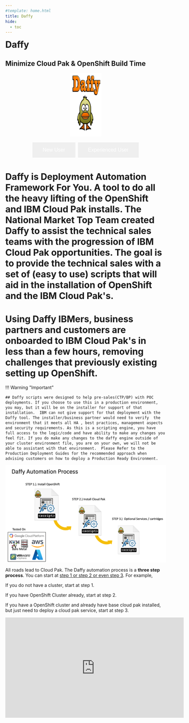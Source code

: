 ```yaml
---
#template: home.html
title: Daffy
hide:
  - toc
---
```

<style>
  [dir="ltr"] .md-sidebar--primary:not([hidden]) ~ .md-content > .md-content__inner { margin-left: 0;}


  div.md-source-file {color: black; margin-left: 1rem;}
</style>

<div class="home-hero" style="margin:0 !!important">
  <div class="home-hero-text">
    <h1 style="display: inline">Daffy</h1>
    <h2> Minimize Cloud Pak & OpenShift Build Time</h2>


  </div>
  <div class="home-hero-image"></div>

</div>
<p align = "center">
  <img src='./images/ducks.png'  align="top" width="100"
       height="200" style = "float">
</p>

<html>
<head>
<style>
.button {
  border: none;
  color: white;
  padding: 15px 32px;
  text-align: center;
  text-decoration: none;
  display: inline-block;
  font-size: 16px;
  margin: 4px 2px;
  cursor: pointer;
}

.button1 {background-color: #4CAF50;} /* Green */
.button2 {background-color: #008CBA;} /* Blue */
</style>
</head>
<body>
<div style="text-align:center">
<button onclick="location.href='/Tips-%26-Tricks/Common-Issues/'" class="button button1">New User</button>
<button onclick="location.href='/Overview/Tools-Installed/'" class="button button2">Experienced User</button>
</div>
</body>
</html>

<h1>
Daffy is <b>D</b>eployment <b>A</b>utomation <b>F</b>ramework <b>F</b>or <b>Y</b>ou. A tool to do all the heavy lifting of the OpenShift and IBM Cloud Pak installs. The National Market Top Team created Daffy to assist the technical sales teams with the progression of IBM Cloud Pak opportunities. The goal is to provide the technical sales with a set of (easy to use) scripts that will aid in the installation of OpenShift and the IBM Cloud Pak's.
</h1>
<h1>
Using Daffy IBMers, business partners and customers are onboarded to IBM Cloud Pak's in less than a few hours, removing challenges that previously existing setting up OpenShift.
</h1>

!!! Warning "Important"

    ## Daffy scripts were designed to help pre-sales(CTP/BP) with POC deployments. If you choose to use this in a production environment, you may, but it will be on the installer for support of that installation.  IBM can not give support for that deployment with the Daffy tool. The installer/business partner would need to verify  the environment that it meets all HA , best practices, management aspects and security requirements. As this is a scripting engine, you have full access to the logic/code and have ability to make any changes you feel fit. If you do make any changes to the daffy engine outside of your cluster environment file, you are on your own, we will not be able to assistant with that environment.  Please Refer to the Production Deployment Guides for the recommended approach when advising customers on how to deploy a Production Ready Environment.

<p align = "center">
    <img src='./images/process.png'  align="top" style = "float">
</p>

<p align = "left">
All roads lead to Cloud Pak. The Daffy automation process is a <b>three step process</b>. You can start at <u>step 1 or step 2 or even step 3</u>.  For example,

<p align = "left">If you do not have a cluster, start at step 1.  </p>

<p align = "left">If  you have OpenShift Cluster already, start at step 2.</p>

<p align = "left">If  you have a OpenShift cluster and already have base cloud pak installed, but just need to deploy a cloud pak service, start at step 3.</p>
</p>

<html>
   <head>
      <title>HTML Video embed</title>
   </head>
   <body>
      <iframe width="560" height="315" src="https://www.youtube.com/embed/LFqc0WD7x-U" frameborder="0" allowfullscreen></iframe>
      </iframe>
   </body>
</html>
